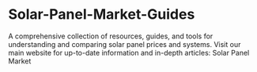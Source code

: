 # Solar-Panel-Market-Guides
A comprehensive collection of resources, guides, and tools for understanding and comparing solar panel prices and systems. Visit our main website for up-to-date information and in-depth articles: Solar Panel Market
